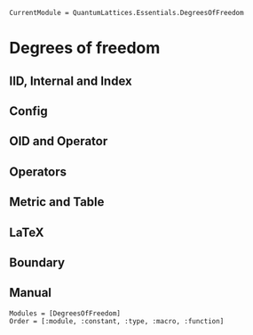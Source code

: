 ```@meta
CurrentModule = QuantumLattices.Essentials.DegreesOfFreedom
```

# Degrees of freedom

## IID, Internal and Index

## Config

## OID and Operator

## Operators

## Metric and Table

## LaTeX

## Boundary

## Manual

```@autodocs
Modules = [DegreesOfFreedom]
Order = [:module, :constant, :type, :macro, :function]
```
